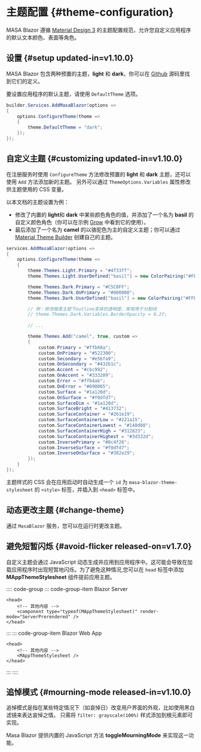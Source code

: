 # 主题配置 {#theme-configuration}

MASA Blazor 遵循 [Material Design 3](https://m3.material.io/styles/color/roles) 的主题配置规范，允许您自定义应用程序的默认文本颜色、表面等角色。

## 设置 {#setup updated-in=v1.10.0}

MASA Blazor 包含两种预置的主题，**light** 和 **dark**，你可以在 [Github](https://github.com/masastack/MASA.Blazor/blob/main/src/Masa.Blazor/Services/MasaBlazorPreset.cs) 源码里找到它们的定义。

要设置应用程序的默认主题，请使用 `DefaultTheme` 选项。

```csharp Program.cs
builder.Services.AddMasaBlazor(options =>
{
    options.ConfigureTheme(theme =>
    {
        theme.DefaultTheme = "dark";
    });
});
```

## 自定义主题 {#customizing updated-in=v1.10.0}

在注册服务时使用 `ConfigureTheme` 方法修改预置的 **light** 和 **dark** 主题，还可以使用 `Add` 方法添加新的主题。
另外可以通过 `ThemeOptions.Variables` 属性修改供主题使用的 CSS 变量。

以本文档的主题设置为例：
- 修改了内置的 **light**和 **dark** 中某些颜色角色的值，并添加了一个名为 **basil** 的自定义颜色角色（你可以在示例 [Grow](/blazor/components/tabs#grow) 中看到它的使用）。
- 最后添加了一个名为 **camel** 的以骆驼色为主的自定义主题；你可以通过 [Material Theme Builder](https://www.figma.com/community/plugin/1034969338659738588/material-theme-builder) 创建自己的主题。

```csharp
services.AddMasaBlazor(options =>
{
    options.ConfigureTheme(theme =>
    {
        theme.Themes.Light.Primary = "#4f33ff";
        theme.Themes.Light.UserDefined["basil"] = new ColorPairing("#FFFBE6", "#356859");

        theme.Themes.Dark.Primary = "#C5C0FF";
        theme.Themes.Dark.OnPrimary = "#000000";
        theme.Themes.Dark.UserDefined["basil"] = new ColorPairing("#FFFBE6", "#356859");

        // 例：修改暗黑主题下outline变体的透明度，常用用于分割线
        // theme.Themes.Dark.Variables.BorderOpacity = 0.2f;
        
        // ...

        theme.Themes.Add("camel", true, custom =>
        {
            custom.Primary = "#ffb68a";
            custom.OnPrimary = "#522300";
            custom.Secondary = "#e5bfa9";
            custom.OnSecondary = "#432b1c";
            custom.Accent = "#cbc992";
            custom.OnAccent = "#333209";
            custom.Error = "#ffb4ab";
            custom.OnError = "#690005";
            custom.Surface = "#1a120d";
            custom.OnSurface = "#f0dfd7";
            custom.SurfaceDim = "#1a120d";
            custom.SurfaceBright = "#413732";
            custom.SurfaceContainer = "#261e19";
            custom.SurfaceContainerLow = "#221a15";
            custom.SurfaceContainerLowest = "#140d08";
            custom.SurfaceContainerHigh = "#312823";
            custom.SurfaceContainerHighest = "#3d332d";
            custom.InversePrimary = "#8c4f26";
            custom.InverseSurface = "#f0dfd7";
            custom.InverseOnSurface = "#382e29";
        });
    }
});
```

主题样式的 CSS 会在应用启动时自动生成一个 `id` 为 `masa-blazor-theme-stylesheet` 的 `<style>` 标签，并插入到 `<head>` 标签中。

## 动态更改主题 {#change-theme}

通过 `MasaBlazor` 服务，您可以在运行时更改主题。

<masa-example file="Examples.features.theme.DynamicallyModifyTheme"></masa-example>

## 避免短暂闪烁 {#avoid-flicker released-on=v1.7.0}

自定义主题会通过 JavaScript 动态生成并应用到应用程序中。这可能会导致在加载应用程序时出现短暂地闪烁。为了避免这种情况,您可以在 `head` 标签中添加 **MAppThemeStylesheet** 组件提前应用主题。

:::: code-group
::: code-group-item Blazor Server
```razor _Host.cshtml
<head>
    <!-- 其他内容 -->
    <component type="typeof(MAppThemeStylesheet)" render-mode="ServerPrerendered" />
</head>
```
:::
::: code-group-item Blazor Web App
``` razor App.razor
<head>
    <!-- 其他内容 -->
    <MAppThemeStylesheet />
</head>
```
:::
::::

## 追悼模式 {#mourning-mode released-in=v1.10.0}

追悼模式是指在某些特定情况下（如哀悼日）改变用户界面的外观，比如使用黑白滤镜来表达哀悼之情。
只需将 `filter: grayscale(100%)` 样式添加到根元素即可实现。

Masa Blazor 提供内置的 JavaScript 方法 **toggleMourningMode** 来实现这一功能。

<masa-example file="Examples.features.theme.MourningMode"></masa-example>

